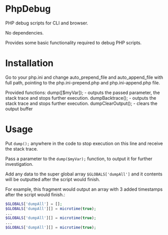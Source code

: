 # PhpDebug
PHP debug scripts for CLI and browser.

No dependencies.

Provides some basic functionality required to debug PHP scripts.

# Installation
Go to your php.ini and change auto_prepend_file and auto_append_file with full path, pointing to the php.ini-prepend.php and php.ini-append.php file.

Provided functions:
dump([$myVar]); - outputs the passed parameter, the stack trace and stops further execution.
dumpBacktrace(); - outputs the stack trace and stops further execution.
dumpClearOutput(); - clears the output buffer

# Usage
Put `dump();` anywhere in the code to stop execution on this line and receive the stack trace.

Pass a parameter to the `dump($myVar);` function, to output it for further investigation.

Add any data to the super global array `$GLOBALS['dumpAll']` and it contents will be outputted after the script would finish.

For example, this fragment would output an array with 3 added timestamps after the script would finish.:
```php
$GLOBALS['dumpAll'] = [];
$GLOBALS['dumpAll'][] = microtime(true);
...
$GLOBALS['dumpAll'][] = microtime(true);
...
$GLOBALS['dumpAll'][] = microtime(true);
```
